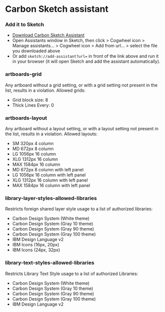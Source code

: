 # Carbon Sketch assistant
### Add it to Sketch
* [Download Carbon Sketch Assistant](https://carbon-design-system.github.io/carbon-sketch-assistant/public/carbon-design-system.tgz)
* Open Assistants window in Sketch, then click > Cogwheel icon > Manage assistants… > Cogwheel icon > Add from url… > select the file you downloaded above   
* Or add `sketch://add-assistant?url=` in front of the link above and run it in your browser (it will open Sketch and add the assistant automatically).

### artboards-grid
Any artboard without a grid setting, or with a grid setting not present in the list, results in a violation.
Allowed grids:
* Grid block size: 8
* Thick Lines Every: 0  

### artboards-layout
Any artboard without a layout setting, or with a layout setting not present in the list, results in a violation.
Allowed layouts:
* SM 320px 4 column
* MD 672px 8 column
* LG 1056px 16 column
* XLG 1312px 16 column
* MAX 1584px 16 column
* MD 672px 8 column with left panel
* LG 1056px 16 column with left panel
* XLG 1312px 16 column with left panel
* MAX 1584px 16 column with left panel

### library-layer-styles-allowed-libraries
Restricts foreign shared layer style usage to a list of authorized libraries:
* Carbon Design System (White theme)
* Carbon Design System (Gray 10 theme)
* Carbon Design System (Gray 90 theme)
* Carbon Design System (Gray 100 theme)
* IBM Design Language v2
* IBM Icons (16px, 20px)
* IBM Icons (24px, 32px)

### library-text-styles-allowed-libraries
Restricts Library Text Style usage to a list of authorized Libraries:
* Carbon Design System (White theme)
* Carbon Design System (Gray 10 theme)
* Carbon Design System (Gray 90 theme)
* Carbon Design System (Gray 100 theme)
* IBM Design Language v2
